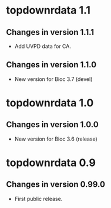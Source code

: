 # topdownrdata 1.1

## Changes in version 1.1.1
- Add UVPD data for CA.

## Changes in version 1.1.0
- New version for Bioc 3.7 (devel)

# topdownrdata 1.0

## Changes in version 1.0.0
- New version for Bioc 3.6 (release)

# topdownrdata 0.9

## Changes in version 0.99.0
- First public release.
